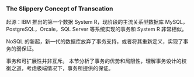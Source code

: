 ### The Slippery Concept of Transcation
起源：IBM 推出的第一个数据 System R，现阶段的主流关系型数据库 MySQL，PostgreSQL，Orcale，SQL Server 等系统实现的事务和 System R 非常相似。

NoSQL 的新起，新一代的数据库放弃了事务支持，或者将其重新定义，实现了事务的弱保证。

事务和可扩展性并非互斥。
本节分析了事务的优势和局限性，理解事务设计的权衡之道，考虑极端情况下，事务所提供的保证。
